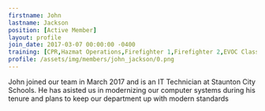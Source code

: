 ```yaml
---
firstname: John
lastname: Jackson
position: [Active Member]
layout: profile
join_date: 2017-03-07 00:00:00 -0400
training: [CPR,Hazmat Operations,Firefighter 1,Firefighter 2,EVOC Class 3,Mayday,BPO,ITR Mod 2,Vehicle Extrication]
profile: /assets/img/members/john_jackson/0.png
---
```

John joined our team in March 2017 and is an IT Technician at Staunton City Schools. He has asisted us in modernizing our computer systems during his tenure and plans to keep our department up with modern standards